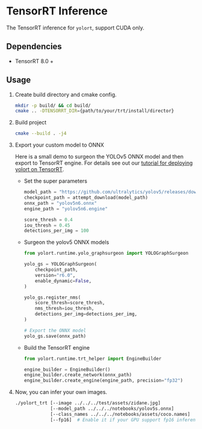 # TensorRT Inference

The TensorRT inference for `yolort`, support CUDA only.

## Dependencies

- TensorRT 8.0 +

## Usage

1. Create build directory and cmake config.

   ```bash
   mkdir -p build/ && cd build/
   cmake .. -DTENSORRT_DIR={path/to/your/trt/install/director}
   ```

1. Build project

   ```bash
   cmake --build . -j4
   ```

1. Export your custom model to ONNX

   Here is a small demo to surgeon the YOLOv5 ONNX model and then export to TensorRT engine. For details see out our [tutorial for deploying yolort on TensorRT](https://zhiqwang.com/yolov5-rt-stack/notebooks/onnx-graphsurgeon-inference-tensorrt.html).

   - Set the super parameters

     ```python
     model_path = "https://github.com/ultralytics/yolov5/releases/download/v6.0/yolov5n6.pt"
     checkpoint_path = attempt_download(model_path)
     onnx_path = "yolov5n6.onnx"
     engine_path = "yolov5n6.engine"

     score_thresh = 0.4
     iou_thresh = 0.45
     detections_per_img = 100
     ```

   - Surgeon the yolov5 ONNX models

     ```python
     from yolort.runtime.yolo_graphsurgeon import YOLOGraphSurgeon

     yolo_gs = YOLOGraphSurgeon(
         checkpoint_path,
         version="r6.0",
         enable_dynamic=False,
     )

     yolo_gs.register_nms(
         score_thresh=score_thresh,
         nms_thresh=iou_thresh,
         detections_per_img=detections_per_img,
     )

     # Export the ONNX model
     yolo_gs.save(onnx_path)
     ```

   - Build the TensorRT engine

     ```python
     from yolort.runtime.trt_helper import EngineBuilder

     engine_builder = EngineBuilder()
     engine_builder.create_network(onnx_path)
     engine_builder.create_engine(engine_path, precision="fp32")
     ```

1. Now, you can infer your own images.

   ```bash
   ./yolort_trt [--image ../../../test/assets/zidane.jpg]
                [--model_path ../../../notebooks/yolov5s.onnx]
                [--class_names ../../../notebooks/assets/coco.names]
                [--fp16]  # Enable it if your GPU support fp16 inference
   ```

